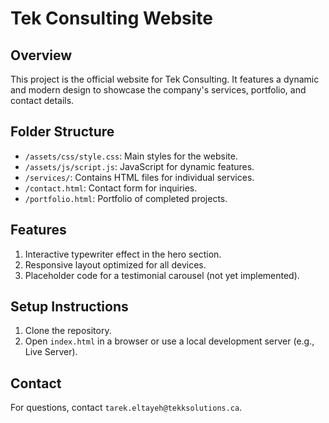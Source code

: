 # Tek Consulting Website

## Overview

This project is the official website for Tek Consulting. It features a dynamic and modern design to showcase the company's services, portfolio, and contact details.

## Folder Structure

- `/assets/css/style.css`: Main styles for the website.
- `/assets/js/script.js`: JavaScript for dynamic features.
- `/services/`: Contains HTML files for individual services.
- `/contact.html`: Contact form for inquiries.
- `/portfolio.html`: Portfolio of completed projects.

## Features

1. Interactive typewriter effect in the hero section.
2. Responsive layout optimized for all devices.
3. Placeholder code for a testimonial carousel (not yet implemented).

## Setup Instructions

1. Clone the repository.
2. Open `index.html` in a browser or use a local development server (e.g., Live Server).

## Contact

For questions, contact `tarek.eltayeh@tekksolutions.ca`.
